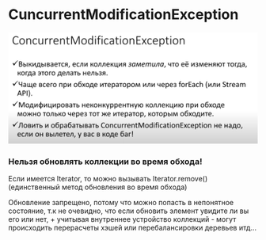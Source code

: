 # CuncurrentModificationException

![](<../.gitbook/assets/image (373).png>)

### Нельзя обновлять коллекции во время обхода!

Если имеется Iterator, то  можно вызывать Iterator.remove() (единственный метод обновления во время обхода)

Обновление запрещено, потому что можно попасть в непонятное состояние, т.к не очевидно, что если обновить элемент увидите ли вы его или нет, + учитывая внутреннее устройство коллекций - могут происходить перерасчеты хэшей или перебалансировки деревьев итд...

